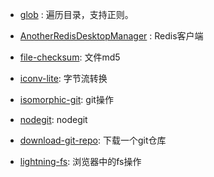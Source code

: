 * [glob](https://www.npmjs.com/package/glob) : 遍历目录，支持正则。



* [AnotherRedisDesktopManager](https://gitee.com/qishibo/AnotherRedisDesktopManager) : Redis客户端


* [file-checksum](https://www.npmjs.com/package/file-checksum): 文件md5

* [iconv-lite](https://www.npmjs.com/package/iconv-lite): 字节流转换


* [isomorphic-git](https://www.npmjs.com/package/isomorphic-git): git操作
* [nodegit](https://github.com/nodegit/nodegit): nodegit
* [download-git-repo](https://www.npmjs.com/package/download-git-repo): 下载一个git仓库


* [lightning-fs](https://github.com/isomorphic-git/lightning-fs#readme): 浏览器中的fs操作